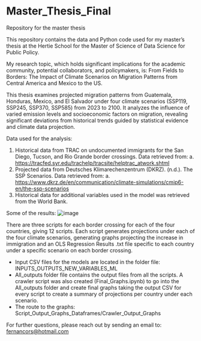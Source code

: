 # Master_Thesis_Final
Repository for the master thesis


This repository contains the data and Python code used for my master’s thesis at the Hertie School for the Master of Science of Data Science for Public Policy. 

My research topic, which holds significant implications for the academic community, potential collaborators, and policymakers, is:  From Fields to Borders: The Impact of Climate Scenarios on Migration Patterns from Central America and Mexico to the US.

This thesis examines projected migration patterns from Guatemala, Honduras, Mexico, and El Salvador under four climate scenarios (SSP119, SSP245, SSP370, SSP585) from 2023 to 2100. It analyzes the influence of varied emission levels and socioeconomic factors on migration, revealing significant deviations from historical trends guided by statistical evidence and climate data projection. 

Data used for the analysis: 
1.	Historical data from TRAC on undocumented immigrants for the San Diego, Tucson, and Rio Grande border crossings. Data retrieved from:
a.	 https://tracfed.syr.edu/trachelp/tracsite/helptrac_atwork.shtml
2.	Projected data from Deutsches Klimarechenzentrum (DKRZ). (n.d.). The SSP Scenarios. Data retrieved from: 
a.	https://www.dkrz.de/en/communication/climate-simulations/cmip6-en/the-ssp-scenarios
3.	Historical data for additional variables used in the model was retrieved from the World Bank.

Some of the results:
![image](https://github.com/user-attachments/assets/012f1a6f-acc6-4bfa-9dff-9729a6cafbf6)


There are three scripts for each border crossing for each of the four countries, giving 12 scripts. Each script generates projections under each of the four climate scenarios, generating graphs projecting the increase in immigration and an OLS Regression Results .txt file specific to each country under a specific scenario on each border crossing.
-	Input CSV files for the models are located in the folder file: INPUTS_OUTPUTS_NEW_VARIABLES_ML
-	All_outputs folder file contains the output files from all the scripts.
A crawler script was also created (Final_Graphs.ipynb) to go into the All_outputs folder and create final graphs taking the output CSV for every script to create a summary of projections per country under each scenario. 
-	The route to the graphs: Script_Output_Graphs_Dataframes/Crawler_Output_Graphs

For further questions, please reach out by sending an email to: fernancors@hotmail.com
